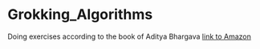 # Grokking_Algorithms
 Doing exercises according to the book of Aditya Bhargava [link to Amazon](https://www.amazon.com/Grokking-Algorithms-illustrated-programmers-curious/dp/1617292230)
